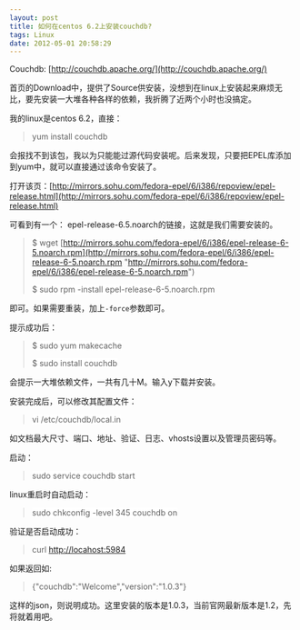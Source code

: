 ```yaml
---
layout: post
title: 如何在centos 6.2上安装couchdb?
tags: Linux
date: 2012-05-01 20:58:29
---
```


Couchdb: [http://couchdb.apache.org/](http://couchdb.apache.org/)

首页的Download中，提供了Source供安装，没想到在linux上安装起来麻烦无比，要先安装一大堆各种各样的依赖，我折腾了近两个小时也没搞定。

我的linux是centos 6.2，直接：

> <font style="background-color: #ffffff">yum install couchdb</font>

会报找不到该包，我以为只能能过源代码安装呢。后来发现，只要把EPEL库添加到yum中，就可以直接通过该命令安装了。

打开该页：[http://mirrors.sohu.com/fedora-epel/6/i386/repoview/epel-release.html](http://mirrors.sohu.com/fedora-epel/6/i386/repoview/epel-release.html)

可看到有一个： epel-release-6.5.noarch的链接，这就是我们需要安装的。

> <font style="background-color: #ffffff">$ </font>wget [http://mirrors.sohu.com/fedora-epel/6/i386/epel-release-6-5.noarch.rpm](http://mirrors.sohu.com/fedora-epel/6/i386/epel-release-6-5.noarch.rpm "http://mirrors.sohu.com/fedora-epel/6/i386/epel-release-6-5.noarch.rpm")
> 
> <font style="background-color: #ffffff">$ sudo rpm -install epel-release-6-5.noarch.rpm</font>

即可。如果需要重装，加上`-force`参数即可。

提示成功后：

> <font style="background-color: #ffffff">$ sudo yum makecache</font>
> 
> <font style="background-color: #ffffff">$ sudo install couchdb</font>

会提示一大堆依赖文件，一共有几十M。输入y下载并安装。

安装完成后，可以修改其配置文件：

> <font style="background-color: #ffffff">vi /etc/couchdb/local.in</font>

如文档最大尺寸、端口、地址、验证、日志、vhosts设置以及管理员密码等。

启动：

> <font style="background-color: #ffffff">sudo service couchdb start</font>

linux重启时自动启动：

> <font style="background-color: #ffffff">sudo chkconfig -level 345 couchdb on</font>

验证是否启动成功：

> <font style="background-color: #ffffff">curl [http://locahost:5984](http://locahost:5984)</font>

如果返回如: 

> {"couchdb":"Welcome","version":"1.0.3"}     
> 
>  

这样的json，则说明成功。这里安装的版本是1.0.3，当前官网最新版本是1.2，先将就着用吧。
